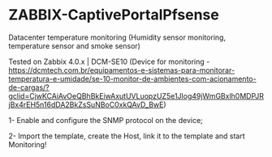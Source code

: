 # ZABBIX-CaptivePortalPfsense

Datacenter temperature monitoring
(Humidity sensor monitoring, temperature sensor and smoke sensor)

Tested on Zabbix 4.0.x | DCM-SE10 (Device for monitoring - https://dcmtech.com.br/equipamentos-e-sistemas-para-monitorar-temperatura-e-umidade/se-10-monitor-de-ambientes-com-acionamento-de-cargas/?gclid=CjwKCAiAvOeQBhBkEiwAxutUVLuopzUZ5e1Jlog49jWmGBxlh0MDPJRjBx4rEH5n16dDA2BkZsSuNBoC0xkQAvD_BwE)

1- Enable and configure the SNMP protocol on the device;

2- Import the template, create the Host, link it to the template and start Monitoring!
